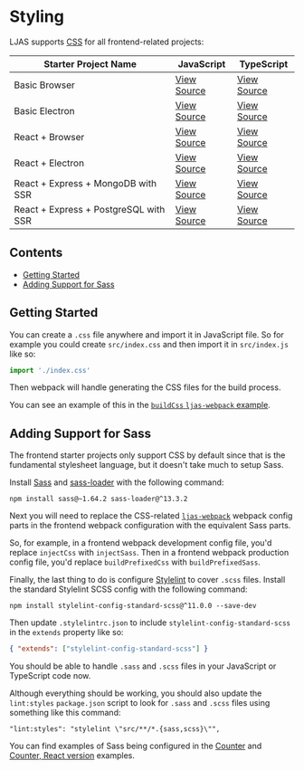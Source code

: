 # Styling

LJAS supports [CSS](https://w3.org/Style/CSS/Overview.en.html) for all frontend-related projects:

| Starter Project Name                  | JavaScript                                               | TypeScript                                                  |
| ------------------------------------- | -------------------------------------------------------- | ----------------------------------------------------------- |
| Basic Browser                         | [View Source](../../starters/basic-browser)              | [View Source](../../starters/basic-browser-ts)              |
| Basic Electron                        | [View Source](../../starters/basic-electron)             | [View Source](../../starters/basic-electron-ts)             |
| React + Browser                       | [View Source](../../starters/react-electron)             | [View Source](../../starters/react-electron-ts)             |
| React + Electron                      | [View Source](../../starters/react-electron)             | [View Source](../../starters/react-electron-ts)             |
| React + Express + MongoDB with SSR    | [View Source](../../starters/react-express-mongo-ssr)    | [View Source](../../starters/react-express-mongo-ssr-ts)    |
| React + Express + PostgreSQL with SSR | [View Source](../../starters/react-express-postgres-ssr) | [View Source](../../starters/react-express-postgres-ssr-ts) |

## Contents

-   [Getting Started](#getting-started)
-   [Adding Support for Sass](#adding-support-for-sass)

## Getting Started

You can create a `.css` file anywhere and import it in JavaScript file. So for example you could create `src/index.css` and then import it in `src/index.js` like so:

```javascript
import './index.css'
```

Then webpack will handle generating the CSS files for the build process.

You can see an example of this in the [`buildCss` `ljas-webpack` example](../../ljas-webpack/examples/buildCss).

## Adding Support for Sass

The frontend starter projects only support CSS by default since that is the fundamental stylesheet language, but it doesn't take much to setup Sass.

Install [Sass](https://github.com/sass/dart-sass) and [sass-loader](https://webpack.js.org/loaders/sass-loader) with the following command:

```console
npm install sass@~1.64.2 sass-loader@^13.3.2
```

Next you will need to replace the CSS-related [`ljas-webpack`](https://npmjs.com/package/ljas-webpack) webpack config parts in the frontend webpack configuration with the equivalent Sass parts.

So, for example, in a frontend webpack development config file, you'd replace `injectCss` with `injectSass`. Then in a frontend webpack production config file, you'd replace `buildPrefixedCss` with `buildPrefixedSass`.

Finally, the last thing to do is configure [Stylelint](https://stylelint.io) to cover `.scss` files. Install the standard Stylelint SCSS config with the following command:

```console
npm install stylelint-config-standard-scss@^11.0.0 --save-dev
```

Then update `.stylelintrc.json` to include `stylelint-config-standard-scss` in the `extends` property like so:

```json
{ "extends": ["stylelint-config-standard-scss"] }
```

You should be able to handle `.sass` and `.scss` files in your JavaScript or TypeScript code now.

Although everything should be working, you should also update the `lint:styles` `package.json` script to look for `.sass` and `.scss` files using something like this command:

```
"lint:styles": "stylelint \"src/**/*.{sass,scss}\"",
```

You can find examples of Sass being configured in the [Counter](../../examples/counter) and [Counter, React version](../../examples/counter-react) examples.

